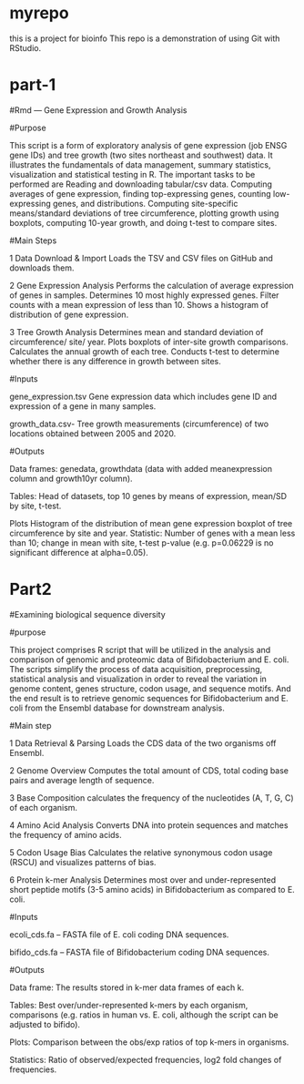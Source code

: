 # myrepo
this is a project for bioinfo
This repo is a demonstration of using Git with RStudio. 

# part-1

#Rmd — Gene Expression and Growth Analysis

#Purpose

This script is a form of exploratory analysis of gene expression (job ENSG gene IDs) and tree growth (two sites northeast and southwest) data. It illustrates the fundamentals of data management, summary statistics, visualization and statistical testing in R. The important tasks to be performed are Reading and downloading tabular/csv data.
Computing averages of gene expression, finding top-expressing genes, counting low-expressing genes, and distributions.
Computing site-specific means/standard deviations of tree circumference, plotting growth using boxplots, computing 10-year growth, and doing t-test to compare sites.

#Main Steps

1 Data Download & Import
Loads the TSV and CSV files on GitHub and downloads them.

2 Gene Expression Analysis
Performs the calculation of average expression of genes in samples.
Determines 10 most highly expressed genes.
Filter counts with a mean expression of less than 10.
Shows a histogram of distribution of gene expression.

3 Tree Growth Analysis
Determines mean and standard deviation of circumference/ site/ year.
Plots boxplots of inter-site growth comparisons.
Calculates the annual growth of each tree.
Conducts t-test to determine whether there is any difference in growth between sites.

#Inputs

gene_expression.tsv Gene expression data which includes gene ID and expression of a gene in many samples.

growth_data.csv- Tree growth measurements (circumference) of two locations obtained between 2005 and 2020.

#Outputs

Data frames: genedata, growthdata (data with added meanexpression column and growth10yr column).

Tables: Head of datasets, top 10 genes by means of expression, mean/SD by site, t-test.

Plots Histogram of the distribution of mean gene expression boxplot of tree circumference by site and year.
Statistic: Number of genes with a mean less than 10; change in mean with site, t-test p-value (e.g. p=0.06229 is no significant difference at alpha=0.05).


# Part2

#Examining biological sequence diversity

#purpose

This project comprises R script that will be utilized in the analysis and comparison of genomic and proteomic data of Bifidobacterium and E. coli. The scripts simplify the process of data acquisition, preprocessing, statistical analysis and visualization in order to reveal the variation in genome content, genes structure, codon usage, and sequence motifs. And the end result is to retrieve genomic sequences for Bifidobacterium and E. coli from the Ensembl database for downstream analysis.

#Main step 

1 Data Retrieval & Parsing
Loads the CDS data of the two organisms off Ensembl.

2 Genome Overview
Computes the total amount of CDS, total coding base pairs and average length of sequence.

3 Base Composition
calculates the frequency of the nucleotides (A, T, G, C) of each organism.

4 Amino Acid Analysis
Converts DNA into protein sequences and matches the frequency of amino acids.

5 Codon Usage Bias
Calculates the relative synonymous codon usage (RSCU) and visualizes patterns of bias.

6 Protein k-mer Analysis
Determines most over and under-represented short peptide motifs (3-5 amino acids) in Bifidobacterium as compared to E. coli.

#Inputs

ecoli_cds.fa – FASTA file of E. coli coding DNA sequences.

bifido_cds.fa – FASTA file of Bifidobacterium coding DNA sequences.

#Outputs

Data frame: The results stored in k-mer data frames of each k.

Tables: Best over/under-represented k-mers by each organism, comparisons (e.g. ratios in human vs. E. coli, although the script can be adjusted to bifido).

Plots: Comparison between the obs/exp ratios of top k-mers in organisms.

Statistics: Ratio of observed/expected frequencies, log2 fold changes of frequencies.
